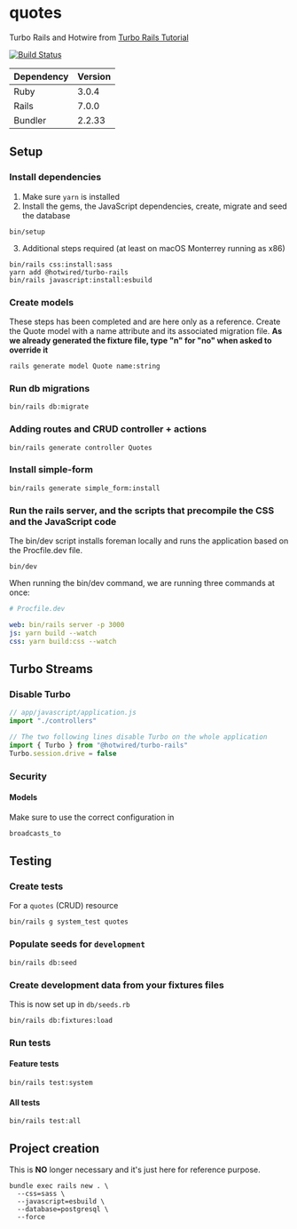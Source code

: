 # quotes

Turbo Rails and Hotwire from [Turbo Rails Tutorial](https://www.hotrails.dev/turbo-rails)

[![Build Status](https://app.travis-ci.com/snepote/quotes.svg?branch=main)](https://app.travis-ci.com/snepote/quotes)

|  Dependency | Version |
| ----------- | ------- |
| Ruby        | 3.0.4   |
| Rails       | 7.0.0   |
| Bundler     | 2.2.33  |

## Setup
### Install dependencies
1. Make sure `yarn` is installed
2. Install the gems, the JavaScript dependencies, create, migrate and seed the database
```shell
bin/setup
```
3. Additional steps required (at least on macOS Monterrey running as x86)
```shell
bin/rails css:install:sass
yarn add @hotwired/turbo-rails
bin/rails javascript:install:esbuild
```

### Create models
These steps has been completed and are here only as a reference.
Create the Quote model with a name attribute and its associated migration file.
**As we already generated the fixture file, type "n" for "no" when asked to override it**
```shell
rails generate model Quote name:string
```

### Run db migrations
```shell
bin/rails db:migrate
```

### Adding routes and CRUD controller + actions
```shell
bin/rails generate controller Quotes
```

### Install simple-form
```shell
bin/rails generate simple_form:install
```

### Run the rails server, and the scripts that precompile the CSS and the JavaScript code
The bin/dev script installs foreman locally and runs the application based on the Procfile.dev file.
```shell
bin/dev
```
When running the bin/dev command, we are running three commands at once:
```yml
# Procfile.dev

web: bin/rails server -p 3000
js: yarn build --watch
css: yarn build:css --watch
```

## Turbo Streams
### Disable Turbo
```javascript
// app/javascript/application.js
import "./controllers"

// The two following lines disable Turbo on the whole application
import { Turbo } from "@hotwired/turbo-rails"
Turbo.session.drive = false
```

### Security
#### Models
Make sure to use the correct configuration in
```ruby
broadcasts_to
```

## Testing
### Create tests
For a `quotes` (CRUD) resource
```shell
bin/rails g system_test quotes
```

### Populate seeds for `development`
```shell
bin/rails db:seed
```

### Create development data from your fixtures files
This is now set up in `db/seeds.rb`
```shell
bin/rails db:fixtures:load
```

### Run tests
#### Feature tests
```shell
bin/rails test:system
```
#### All tests
```shell
bin/rails test:all
```

## Project creation
This is **NO** longer necessary and it's just here for reference purpose.
```shell
bundle exec rails new . \
  --css=sass \
  --javascript=esbuild \
  --database=postgresql \
  --force
```
